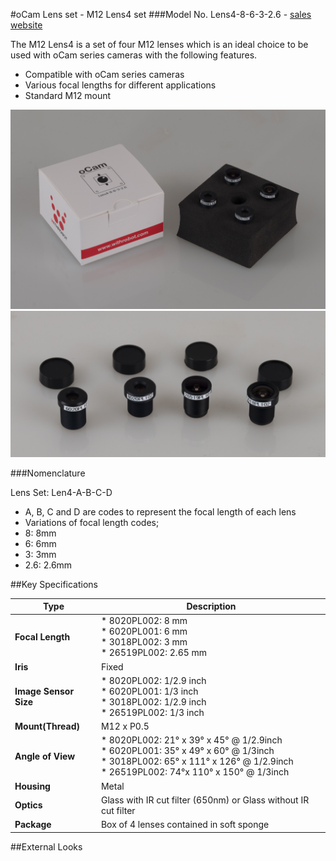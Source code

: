 #oCam Lens set - M12 Lens4 set
###Model No. Lens4-8-6-3-2.6 - [sales website](http://www.hardkernel.com/main/products/prdt_info.php?g_code=G147305973926)

The M12 Lens4 is a set of four M12 lenses which is an ideal choice to be used with oCam series cameras with the following features.

* Compatible with oCam series cameras
* Various focal lengths for different applications
* Standard M12 mount

![ScreenShot](../../images/Lens4_set.jpg)
![ScreenShot](../../images/Lens4-8-6-3-2.6.jpg)

###Nomenclature

Lens Set: Len4-A-B-C-D
* A, B, C and D are codes to represent the focal length of each lens
* Variations of focal length codes;</br>
 * 8: 8mm
 * 6: 6mm
 * 3: 3mm
 * 2.6: 2.6mm







##Key Specifications

Type | Description |
------|------|
**Focal Length** | * 8020PL002: 8 mm</br> * 6020PL001: 6 mm</br> * 3018PL002: 3 mm</br> * 26519PL002: 2.65 mm</br> |
**Iris** | Fixed |
**Image Sensor Size** | * 8020PL002: 1/2.9 inch</br> * 6020PL001: 1/3 inch</br> * 3018PL002: 1/2.9 inch</br> * 26519PL002: 1/3 inch</br> |
**Mount(Thread)** | M12 x P0.5 | 
**Angle of View** | * 8020PL002: 21° x 39° x 45° @ 1/2.9inch</br> * 6020PL001: 35° x 49° x 60° @ 1/3inch</br> * 3018PL002: 65° x 111° x 126° @ 1/2.9inch</br> * 26519PL002: 74°x 110° x 150° @ 1/3inch</br> | 
**Housing** | Metal | 
**Optics** | Glass with IR cut filter (650nm) or Glass without IR cut filter |
**Package** | Box of 4 lenses contained in soft sponge |

##External Looks


